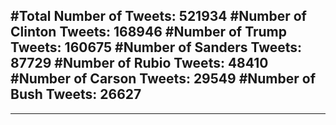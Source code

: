 #Total Number of Tweets: 521934 
#Number of Clinton Tweets: 168946
#Number of Trump Tweets: 160675
#Number of Sanders Tweets: 87729
#Number of Rubio Tweets: 48410
#Number of Carson Tweets: 29549
#Number of Bush Tweets: 26627
---
---
